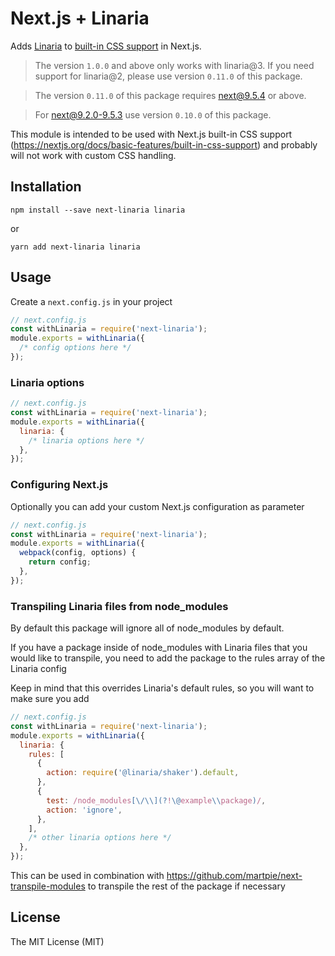 # Next.js + Linaria

Adds [Linaria](https://github.com/callstack/linaria) to [built-in CSS support](https://nextjs.org/docs/basic-features/built-in-css-support) in Next.js.

> The version `1.0.0` and above only works with linaria@3. If you need support for linaria@2, please use version `0.11.0` of this package.

> The version `0.11.0` of this package requires next@9.5.4 or above.

> For next@9.2.0-9.5.3 use version `0.10.0` of this package.

This module is intended to be used with Next.js built-in CSS support (https://nextjs.org/docs/basic-features/built-in-css-support) and probably will not work with custom CSS handling.

## Installation

```
npm install --save next-linaria linaria
```

or

```
yarn add next-linaria linaria
```

## Usage

Create a `next.config.js` in your project

```js
// next.config.js
const withLinaria = require('next-linaria');
module.exports = withLinaria({
  /* config options here */
});
```

### Linaria options

```js
// next.config.js
const withLinaria = require('next-linaria');
module.exports = withLinaria({
  linaria: {
    /* linaria options here */
  },
});
```

### Configuring Next.js

Optionally you can add your custom Next.js configuration as parameter

```js
// next.config.js
const withLinaria = require('next-linaria');
module.exports = withLinaria({
  webpack(config, options) {
    return config;
  },
});
```
### Transpiling Linaria files from node_modules
By default this package will ignore all of node_modules by default.

If you have a package inside of node_modules with Linaria files that you would like to transpile, you need to add the package to the rules array of the Linaria config

Keep in mind that this overrides Linaria's default rules, so you will want to make sure you add 
```js
// next.config.js
const withLinaria = require('next-linaria');
module.exports = withLinaria({
  linaria: {
    rules: [
      {
        action: require('@linaria/shaker').default,
      },
      {
        test: /node_modules[\/\\](?!\@example\\package)/,
        action: 'ignore',
      },
    ],
    /* other linaria options here */
  },
});
```
This can be used in combination with https://github.com/martpie/next-transpile-modules to transpile the rest of the package if necessary
## License

The MIT License (MIT)
